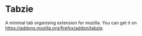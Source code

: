 # Tabzie

A minimal tab organising extension for mozilla. 
You can get it on https://addons.mozilla.org/firefox/addon/tabzie.